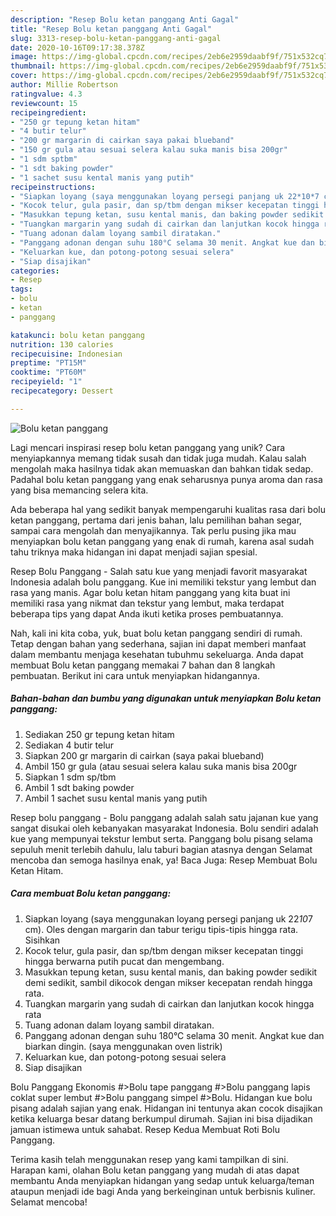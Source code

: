 ```yaml
---
description: "Resep Bolu ketan panggang Anti Gagal"
title: "Resep Bolu ketan panggang Anti Gagal"
slug: 3313-resep-bolu-ketan-panggang-anti-gagal
date: 2020-10-16T09:17:38.378Z
image: https://img-global.cpcdn.com/recipes/2eb6e2959daabf9f/751x532cq70/bolu-ketan-panggang-foto-resep-utama.jpg
thumbnail: https://img-global.cpcdn.com/recipes/2eb6e2959daabf9f/751x532cq70/bolu-ketan-panggang-foto-resep-utama.jpg
cover: https://img-global.cpcdn.com/recipes/2eb6e2959daabf9f/751x532cq70/bolu-ketan-panggang-foto-resep-utama.jpg
author: Millie Robertson
ratingvalue: 4.3
reviewcount: 15
recipeingredient:
- "250 gr tepung ketan hitam"
- "4 butir telur"
- "200 gr margarin di cairkan saya pakai blueband"
- "150 gr gula atau sesuai selera kalau suka manis bisa 200gr"
- "1 sdm sptbm"
- "1 sdt baking powder"
- "1 sachet susu kental manis yang putih"
recipeinstructions:
- "Siapkan loyang (saya menggunakan loyang persegi panjang uk 22*10*7 cm). Oles dengan margarin dan tabur terigu tipis-tipis hingga rata. Sisihkan"
- "Kocok telur, gula pasir, dan sp/tbm dengan mikser kecepatan tinggi hingga berwarna putih pucat dan mengembang."
- "Masukkan tepung ketan, susu kental manis, dan baking powder sedikit demi sedikit, sambil dikocok dengan mikser kecepatan rendah hingga rata."
- "Tuangkan margarin yang sudah di cairkan dan lanjutkan kocok hingga rata"
- "Tuang adonan dalam loyang sambil diratakan."
- "Panggang adonan dengan suhu 180°C selama 30 menit. Angkat kue dan biarkan dingin. (saya menggunakan oven listrik)"
- "Keluarkan kue, dan potong-potong sesuai selera"
- "Siap disajikan"
categories:
- Resep
tags:
- bolu
- ketan
- panggang

katakunci: bolu ketan panggang 
nutrition: 130 calories
recipecuisine: Indonesian
preptime: "PT15M"
cooktime: "PT60M"
recipeyield: "1"
recipecategory: Dessert

---
```



![Bolu ketan panggang](https://img-global.cpcdn.com/recipes/2eb6e2959daabf9f/751x532cq70/bolu-ketan-panggang-foto-resep-utama.jpg)

Lagi mencari inspirasi resep bolu ketan panggang yang unik? Cara menyiapkannya memang tidak susah dan tidak juga mudah. Kalau salah mengolah maka hasilnya tidak akan memuaskan dan bahkan tidak sedap. Padahal bolu ketan panggang yang enak seharusnya punya aroma dan rasa yang bisa memancing selera kita.

Ada beberapa hal yang sedikit banyak mempengaruhi kualitas rasa dari bolu ketan panggang, pertama dari jenis bahan, lalu pemilihan bahan segar, sampai cara mengolah dan menyajikannya. Tak perlu pusing jika mau menyiapkan bolu ketan panggang yang enak di rumah, karena asal sudah tahu triknya maka hidangan ini dapat menjadi sajian spesial.

Resep Bolu Panggang - Salah satu kue yang menjadi favorit masyarakat Indonesia adalah bolu panggang. Kue ini memiliki tekstur yang lembut dan rasa yang manis. Agar bolu ketan hitam panggang yang kita buat ini memiliki rasa yang nikmat dan tekstur yang lembut, maka terdapat beberapa tips yang dapat Anda ikuti ketika proses pembuatannya.


Nah, kali ini kita coba, yuk, buat bolu ketan panggang sendiri di rumah. Tetap dengan bahan yang sederhana, sajian ini dapat memberi manfaat dalam membantu menjaga kesehatan tubuhmu sekeluarga. Anda dapat membuat Bolu ketan panggang memakai 7 bahan dan 8 langkah pembuatan. Berikut ini cara untuk menyiapkan hidangannya.

<!--inarticleads1-->

##### Bahan-bahan dan bumbu yang digunakan untuk menyiapkan Bolu ketan panggang:

1. Sediakan 250 gr tepung ketan hitam
1. Sediakan 4 butir telur
1. Siapkan 200 gr margarin di cairkan (saya pakai blueband)
1. Ambil 150 gr gula (atau sesuai selera kalau suka manis bisa 200gr
1. Siapkan 1 sdm sp/tbm
1. Ambil 1 sdt baking powder
1. Ambil 1 sachet susu kental manis yang putih


Resep bolu panggang - Bolu panggang adalah salah satu jajanan kue yang sangat disukai oleh kebanyakan masyarakat Indonesia. Bolu sendiri adalah kue yang mempunyai tekstur lembut serta. Panggang bolu pisang selama sepuluh menit terlebih dahulu, lalu taburi bagian atasnya dengan Selamat mencoba dan semoga hasilnya enak, ya! Baca Juga: Resep Membuat Bolu Ketan Hitam. 

<!--inarticleads2-->

##### Cara membuat Bolu ketan panggang:

1. Siapkan loyang (saya menggunakan loyang persegi panjang uk 22*10*7 cm). Oles dengan margarin dan tabur terigu tipis-tipis hingga rata. Sisihkan
1. Kocok telur, gula pasir, dan sp/tbm dengan mikser kecepatan tinggi hingga berwarna putih pucat dan mengembang.
1. Masukkan tepung ketan, susu kental manis, dan baking powder sedikit demi sedikit, sambil dikocok dengan mikser kecepatan rendah hingga rata.
1. Tuangkan margarin yang sudah di cairkan dan lanjutkan kocok hingga rata
1. Tuang adonan dalam loyang sambil diratakan.
1. Panggang adonan dengan suhu 180°C selama 30 menit. Angkat kue dan biarkan dingin. (saya menggunakan oven listrik)
1. Keluarkan kue, dan potong-potong sesuai selera
1. Siap disajikan


Bolu Panggang Ekonomis #&gt;Bolu tape panggang #&gt;Bolu panggang lapis coklat super lembut #&gt;Bolu panggang simpel #&gt;Bolu. Hidangan kue bolu pisang adalah sajian yang enak. Hidangan ini tentunya akan cocok disajikan ketika keluarga besar datang berkumpul dirumah. Sajian ini bisa dijadikan jamuan istimewa untuk sahabat. Resep Kedua Membuat Roti Bolu Panggang. 

Terima kasih telah menggunakan resep yang kami tampilkan di sini. Harapan kami, olahan Bolu ketan panggang yang mudah di atas dapat membantu Anda menyiapkan hidangan yang sedap untuk keluarga/teman ataupun menjadi ide bagi Anda yang berkeinginan untuk berbisnis kuliner. Selamat mencoba!
